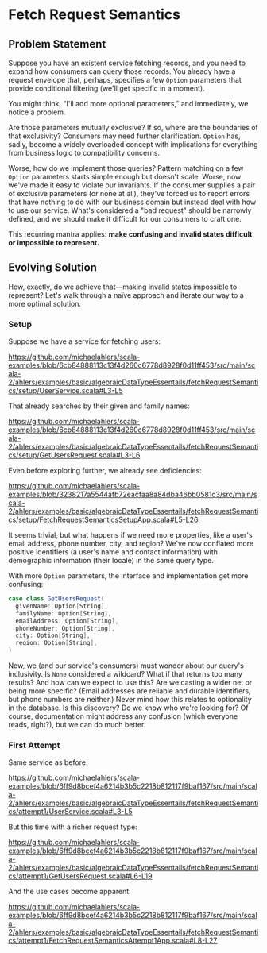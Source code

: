 # Fetch Request Semantics

## Problem Statement

Suppose you have an existent service fetching records, and you need to expand how consumers can query those records. You already have a request envelope that, perhaps, specifies a few `Option` parameters that provide conditional filtering (we'll get specific in a moment).

You might think, "I'll add more optional parameters," and immediately, we notice a problem.

Are those parameters mutually exclusive? If so, where are the boundaries of that exclusivity? Consumers may need further clarification. `Option` has, sadly, become a widely overloaded concept with implications for everything from business logic to compatibility concerns.

Worse, how do we implement those queries? Pattern matching on a few `Option` parameters starts simple enough but doesn't scale. Worse, now we've made it easy to violate our invariants. If the consumer supplies a pair of exclusive parameters (or none at all), they've forced us to report errors that have nothing to do with our business domain but instead deal with how to use our service. What's considered a "bad request" should be narrowly defined, and we should make it difficult for our consumers to craft one.

This recurring mantra applies: **make confusing and invalid states difficult or impossible to represent.**

## Evolving Solution

How, exactly, do we achieve that—making invalid states impossible to represent? Let's walk through a naïve approach and iterate our way to a more optimal solution.

### Setup

Suppose we have a service for fetching users:

https://github.com/michaelahlers/scala-examples/blob/6cb84888113c13f4d260c6778d8928f0d11ff453/src/main/scala-2/ahlers/examples/basic/algebraicDataTypeEssentails/fetchRequestSemantics/setup/UserService.scala#L3-L5

That already searches by their given and family names:

https://github.com/michaelahlers/scala-examples/blob/6cb84888113c13f4d260c6778d8928f0d11ff453/src/main/scala-2/ahlers/examples/basic/algebraicDataTypeEssentails/fetchRequestSemantics/setup/GetUsersRequest.scala#L3-L6

Even before exploring further, we already see deficiencies:

https://github.com/michaelahlers/scala-examples/blob/3238217a5544afb72eacfaa8a84dba46bb0581c3/src/main/scala-2/ahlers/examples/basic/algebraicDataTypeEssentails/fetchRequestSemantics/setup/FetchRequestSemanticsSetupApp.scala#L5-L26

It seems trivial, but what happens if we need more properties, like a user's email address, phone number, city, and region? We've now conflated more positive identifiers (a user's name and contact information) with demographic information (their locale) in the same query type.

With more `Option` parameters, the interface and implementation get more confusing:

```scala
case class GetUsersRequest(
  givenName: Option[String],
  familyName: Option[String],
  emailAddress: Option[String],
  phoneNumber: Option[String],
  city: Option[String],
  region: Option[String],
)
```

Now, we (and our service's consumers) must wonder about our query's inclusivity. Is `None` considered a wildcard? What if that returns too many results? And how can we expect to use this? Are we casting a wider net or being more specific? (Email addresses are reliable and durable identifiers, but phone numbers are neither.) Never mind how this relates to optionality in the database. Is this discovery? Do we know who we're looking for? Of course, documentation might address any confusion (which everyone reads, right?), but we can do much better.

### First Attempt

Same service as before:

https://github.com/michaelahlers/scala-examples/blob/6ff9d8bcef4a6214b3b5c2218b812117f9baf167/src/main/scala-2/ahlers/examples/basic/algebraicDataTypeEssentails/fetchRequestSemantics/attempt1/UserService.scala#L3-L5

But this time with a richer request type:

https://github.com/michaelahlers/scala-examples/blob/6ff9d8bcef4a6214b3b5c2218b812117f9baf167/src/main/scala-2/ahlers/examples/basic/algebraicDataTypeEssentails/fetchRequestSemantics/attempt1/GetUsersRequest.scala#L6-L19

And the use cases become apparent:

https://github.com/michaelahlers/scala-examples/blob/6ff9d8bcef4a6214b3b5c2218b812117f9baf167/src/main/scala-2/ahlers/examples/basic/algebraicDataTypeEssentails/fetchRequestSemantics/attempt1/FetchRequestSemanticsAttempt1App.scala#L8-L27

